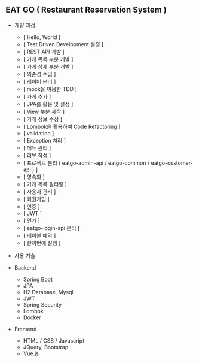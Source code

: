 ## EAT GO ( Restaurant Reservation System )

* 개발 과정
  * [ Hello, World ]
  * [ Test Driven Development 설정 ]
  * [ REST API 개발 ]
  * [ 가게 목록 부분 개발 ]
  * [ 가게 상세 부분 개발 ]
  * [ 의존성 주입 ]
  * [ 레이어 분리 ]
  * [ mock을 이용한 TDD ]
  * [ 가게 추가 ]
  * [ JPA를 활용 및 설정 ]
  * [ View 부분 제작 ]
  * [ 가게 정보 수정 ]
  * [ Lombok을 활용하여 Code Refactoring ]
  * [ validation ]
  * [ Exception 처리 ]
  * [ 메뉴 관리 ]
  * [ 리뷰 작성 ]
  * [ 프로젝트 분리 ( eatgo-admin-api / eatgo-common / eatgo-customer-api ) ]
  * [ 영속화 ]
  * [ 가게 목록 필터링 ]
  * [ 사용자 관리 ]
  * [ 회원가입 ]
  * [ 인증 ]
  * [ JWT ]
  * [ 인가 ]
  * [ eatgo-login-api 분리 ]
  * [ 테이블 예약 ]
  * [ 한꺼번에 실행 ]
  
* 사용 기술
 - Backend
    * Spring Boot
    * JPA
    * H2 Database, Mysql
    * JWT
    * Spring Security
    * Lombok
    * Docker
    
 - Frontend
    * HTML / CSS / Javascript
    * JQuery, Bootstrap
    * Vue.js  
